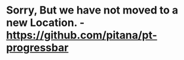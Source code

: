 Sorry, But we have not moved to a new Location.  - https://github.com/pitana/pt-progressbar
===========================================================================================
